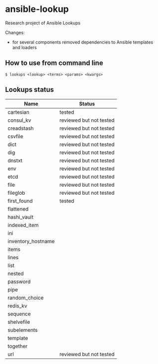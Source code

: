 # ansible-lookup

Research project of Ansible Lookups 

Changes:
- for several components removed dependencies to Ansible templates and loaders


## How to use from command line

```shell
$ lookups <lookup> <terms> <params> <kwargs> 
```

## Lookups status

Name                |   Status                     
------------------- | ---------------------------- 
cartesian           |   tested
consul_kv           |   reviewed but not tested
creadstash          |   reviewed but not tested 
csvfile             |   reviewed but not tested
dict                |   reviewed but not tested
dig                 |   reviewed but not tested
dnstxt              |   reviewed but not tested
env                 |   reviewed but not tested
etcd                |   reviewed but not tested
file                |   reviewed but not tested
fileglob            |   reviewed but not tested
first_found         |   tested
flattened           |   
hashi_vault         |
indexed_item        |
ini                 |
inventory_hostname  |
items               |
lines               |
list                |
nested              |
password            |
pipe                |
random_choice       |
redis_kv            |
sequence            |
shelvefile          |
subelements         |
template            |
together            |
url                 |   reviewed but not tested

